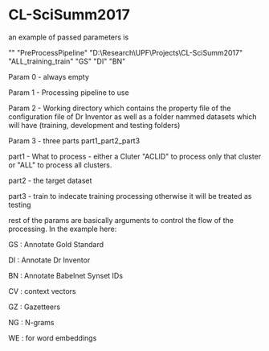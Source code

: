 # CL-SciSumm2017

an example of passed parameters is

"" "PreProcessPipeline" "D:\Research\UPF\Projects\CL-SciSumm2017" "ALL_training_train" "GS" "DI" "BN"

Param 0 - always empty

Param 1 - Processing pipeline to use

Param 2 - Working directory which contains the property file of the configuration file of Dr Inventor as well as a folder nammed datasets which will have (training, development and testing folders)

Param 3 - three parts part1_part2_part3

  part1 - What to process - either a Cluter "ACLID" to process only that cluster or "ALL" to process all clusters.
  
  part2 - the target dataset
  
  part3 - train to indecate training processing otherwise it will be treated as testing
  
rest of the params are basically arguments to control the flow of the processing. In the example here:

GS : Annotate Gold Standard

DI : Annotate Dr Inventor

BN : Annotate Babelnet Synset IDs

CV : context vectors

GZ : Gazetteers

NG : N-grams

WE : for word embeddings


